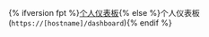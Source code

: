 {% ifversion fpt %}[个人仪表板](https://github.com/dashboard){% else %}个人仪表板(`https://[hostname]/dashboard`){% endif %}
